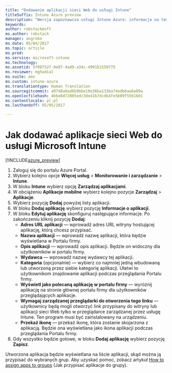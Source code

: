 ```yaml
---
title: "Dodawanie aplikacji sieci Web do usługi Intune"
titleSuffix: Intune Azure preview
description: "Wersja zapoznawcza usługi Intune Azure: informacje na temat dodawania aplikacji sieci Web do usługi Intune."
keywords: 
author: robstackmsft
ms.author: robstack
manager: angrobe
ms.date: 05/04/2017
ms.topic: article
ms.prod: 
ms.service: microsoft-intune
ms.technology: 
ms.assetid: 5f08752f-0e87-4ad9-a34c-4991b3150775
ms.reviewer: mghadial
ms.suite: ems
ms.custom: intune-azure
ms.translationtype: Human Translation
ms.sourcegitcommit: a9748a0ad6b9bbe10e36ba133ba74edb6aa6e09a
ms.openlocfilehash: 4b6e8d72085edc3de41b7dcdb4fe5b09f5561601
ms.contentlocale: pl-pl
ms.lasthandoff: 05/05/2017

---
```


# <a name="how-to-add-web-apps-to-microsoft-intune"></a>Jak dodawać aplikacje sieci Web do usługi Microsoft Intune

[!INCLUDE[azure_preview](../includes/azure_preview.md)]

1. Zaloguj się do portalu Azure Portal.
2. Wybierz kolejno opcje **Więcej usług** > **Monitorowanie i zarządzanie** > **Intune**.
3. W bloku **Intune** wybierz opcję **Zarządzaj aplikacjami**.
4. W obciążeniu **Aplikacje mobilne** wybierz kolejno pozycje **Zarządzaj** > **Aplikacje**.
5. Wybierz pozycję **Dodaj** powyżej listy aplikacji.
6. W bloku **Dodaj aplikację** wybierz pozycję **Informacje o aplikacji**.
7. W bloku **Edytuj aplikację** skonfiguruj następujące informacje. Po zakończeniu kliknij pozycję **Dodaj**:
    - **Adres URL aplikacji** — wprowadź adres URL witryny hostującej aplikację, którą chcesz przypisać.
    - **Nazwa aplikacji** — wprowadź nazwę aplikacji, która będzie wyświetlana w Portalu firmy.
    - **Opis aplikacji** — wprowadź opis aplikacji. Będzie on widoczny dla użytkowników w portalu firmy.
    - **Wydawca** — wprowadź nazwę wydawcy tej aplikacji.
    - **Kategoria** (opcjonalnie) — wybierz co najmniej jedną wbudowaną lub utworzoną przez siebie kategorię aplikacji. Ułatwi to użytkownikom znajdowanie aplikacji podczas przeglądania Portalu firmy.
    - **Wyświetl jako polecaną aplikację w portalu firmy** — wyróżnij aplikację na stronie głównej portalu firmy dla użytkowników przeglądających aplikacje.
    - **Wymagaj zarządzanej przeglądarki do otworzenia tego linku** — użytkownicy będą mogli otworzyć link przypisany do witryny lub aplikacji sieci Web tylko w przeglądarce zarządzanej przez usługę Intune. Ten program musi być zainstalowany na urządzeniu.
    - **Przekaż ikonę** — przekaż ikonę, która zostanie skojarzona z aplikacją. Będzie ona wyświetlana jako ikona aplikacji podczas przeglądania Portalu firmy.
8. Gdy wszystko będzie gotowe, w bloku **Dodaj aplikację** wybierz pozycję **Zapisz**.

Utworzona aplikacja będzie wyświetlana na liście aplikacji, skąd można ją przypisać do wybranych grup. Aby uzyskać pomoc, zobacz artykuł [How to assign apps to groups](/intune-azure/manage-apps/deploy-apps) (Jak przypisać aplikacje do grupy).
